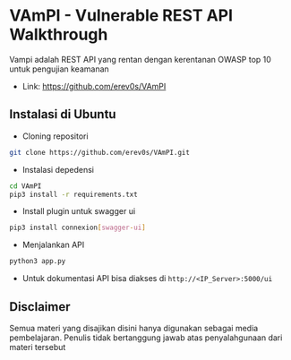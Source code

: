 # VAmPI - Vulnerable REST API Walkthrough
Vampi adalah REST API yang rentan dengan kerentanan OWASP top 10 untuk pengujian keamanan
- Link: https://github.com/erev0s/VAmPI

## Instalasi di Ubuntu
- Cloning repositori
```sh
git clone https://github.com/erev0s/VAmPI.git
```
- Instalasi depedensi
```sh
cd VAmPI
pip3 install -r requirements.txt
```
- Install plugin untuk swagger ui
```sh
pip3 install connexion[swagger-ui]
```
- Menjalankan API
```sh
python3 app.py
```
- Untuk dokumentasi API bisa diakses di `http://<IP_Server>:5000/ui`



## Disclaimer
Semua materi yang disajikan disini hanya digunakan sebagai media pembelajaran. Penulis tidak bertanggung jawab atas penyalahgunaan dari materi tersebut